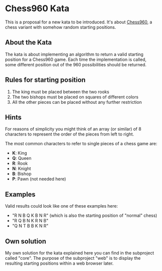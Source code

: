 # Chess960 Kata
This is a proposal for a new kata to be introduced. It's about [Chess960][1], a chess variant with somehow random starting positions.

## About the Kata
The kata is about implementing an algorithm to return a valid starting position for a Chess960 game. Each time the implementation is called, some different position out of the 960 possibilities should be returned.

## Rules for starting position
1. The king must be placed between the two rooks
2. The two bishops must be placed on squares of different colors
3. All the other pieces can be placed without any further restriction

## Hints
For reasons of simplicity you might think of an array (or similar) of 8 characters to represent the order of the pieces from left to right.

The most common characters to refer to single pieces of a chess game are:
* **K**: King
* **Q**: Queen
* **R**: Rook
* **N**: Knight
* **B**: Bishop
* **P**: Pawn (not needed here)

## Examples
Valid results could look like one of these examples here:
* "R N B Q K B N R" (which is also the starting position of "normal" chess)
* "R Q B N K R N B"
* "Q N T B B K N R"

## Own solution
My own solution for the kata explained here you can find in the subproject called "core".
The purpose of the subproject "web" is to display the resulting starting positions within a web browser later.

[1]: https://en.wikipedia.org/wiki/Chess960 "Wikipedia: Chess960"
